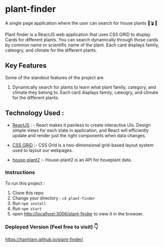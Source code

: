 # plant-finder

A single page application where the user can search for house plants 🌱🪴🌱

Plant finder is a ReactJS web application that uses CSS GRID to display Cards for different plants.  You can search dynamically through those cards by common name or scientific name of the plant.  Each card displays family, cateogry, and climate for the different plants. 


## Key Features

Some of the standout features of the project are

1. Dynamically search for plants to learn what plant family, category, and climate they belong to.  Each card displays family, cateogry, and climate for the different plants. 


## Technology Used :

- [ReactJS](https://reactjs.org/) : - React makes it painless to create interactive UIs. Design simple views for each state in application, and React will efficiently update and render just the right components when data changes.

- [CSS GRID](https://developer.mozilla.org/en-US/docs/Web/CSS/CSS_grid_layout) :- CSS Grid is a two-dimensional grid-based layout system used to layout our webpages.
- [house-plant2](https://rapidapi.com/mnai01/api/house-plants2/) :- House-plant2 is an API for houeplant data.

### Instructions

To run this project :

1. Clone this repo
2. Change your directory : `cd plant-finder`
3. Run `npm install`
4. Run `npm start`
5. open [http://localhost:3006/plant-finder](http://localhost:3006/plant-finder) to view it in the browser.

### Deployed Version (Feel free to visit) 👇

https://hanhlam.github.io/plant-finder/
